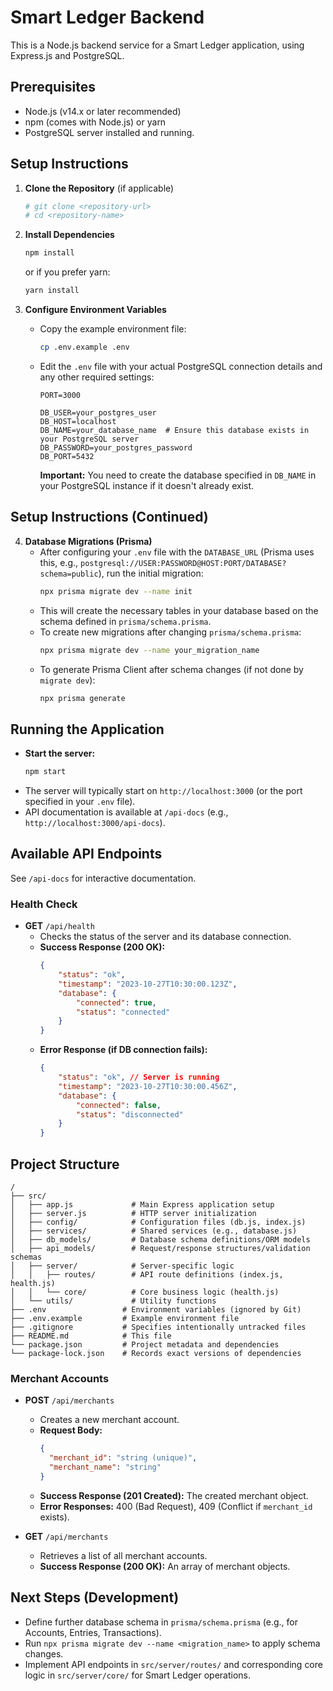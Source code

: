 # Smart Ledger Backend

This is a Node.js backend service for a Smart Ledger application, using Express.js and PostgreSQL.

## Prerequisites

- Node.js (v14.x or later recommended)
- npm (comes with Node.js) or yarn
- PostgreSQL server installed and running.

## Setup Instructions

1.  **Clone the Repository** (if applicable)
    ```bash
    # git clone <repository-url>
    # cd <repository-name>
    ```

2.  **Install Dependencies**
    ```bash
    npm install
    ```
    or if you prefer yarn:
    ```bash
    yarn install
    ```

3.  **Configure Environment Variables**
    - Copy the example environment file:
      ```bash
      cp .env.example .env
      ```
    - Edit the `.env` file with your actual PostgreSQL connection details and any other required settings:
      ```
      PORT=3000

      DB_USER=your_postgres_user
      DB_HOST=localhost
      DB_NAME=your_database_name  # Ensure this database exists in your PostgreSQL server
      DB_PASSWORD=your_postgres_password
      DB_PORT=5432
      ```
      **Important:** You need to create the database specified in `DB_NAME` in your PostgreSQL instance if it doesn't already exist.

## Setup Instructions (Continued)

4.  **Database Migrations (Prisma)**
    -   After configuring your `.env` file with the `DATABASE_URL` (Prisma uses this, e.g., `postgresql://USER:PASSWORD@HOST:PORT/DATABASE?schema=public`), run the initial migration:
        ```bash
        npx prisma migrate dev --name init
        ```
    -   This will create the necessary tables in your database based on the schema defined in `prisma/schema.prisma`.
    -   To create new migrations after changing `prisma/schema.prisma`:
        ```bash
        npx prisma migrate dev --name your_migration_name
        ```
    -   To generate Prisma Client after schema changes (if not done by `migrate dev`):
        ```bash
        npx prisma generate
        ```

## Running the Application

-   **Start the server:**
    ```bash
    npm start
    ```
-   The server will typically start on `http://localhost:3000` (or the port specified in your `.env` file).
-   API documentation is available at `/api-docs` (e.g., `http://localhost:3000/api-docs`).

## Available API Endpoints

See `/api-docs` for interactive documentation.

### Health Check

-   **GET** `/api/health`
    -   Checks the status of the server and its database connection.
    -   **Success Response (200 OK):**
        ```json
        {
            "status": "ok",
            "timestamp": "2023-10-27T10:30:00.123Z",
            "database": {
                "connected": true,
                "status": "connected"
            }
        }
        ```
    -   **Error Response (if DB connection fails):**
        ```json
        {
            "status": "ok", // Server is running
            "timestamp": "2023-10-27T10:30:00.456Z",
            "database": {
                "connected": false,
                "status": "disconnected"
            }
        }
        ```

## Project Structure

```
/
├── src/
│   ├── app.js             # Main Express application setup
│   ├── server.js          # HTTP server initialization
│   ├── config/            # Configuration files (db.js, index.js)
│   ├── services/          # Shared services (e.g., database.js)
│   ├── db_models/         # Database schema definitions/ORM models
│   ├── api_models/        # Request/response structures/validation schemas
│   ├── server/            # Server-specific logic
│   │   ├── routes/        # API route definitions (index.js, health.js)
│   │   └── core/          # Core business logic (health.js)
│   └── utils/             # Utility functions
├── .env                 # Environment variables (ignored by Git)
├── .env.example         # Example environment file
├── .gitignore           # Specifies intentionally untracked files
├── README.md            # This file
└── package.json         # Project metadata and dependencies
└── package-lock.json    # Records exact versions of dependencies
```

### Merchant Accounts

-   **POST** `/api/merchants`
    -   Creates a new merchant account.
    -   **Request Body:**
        ```json
        {
          "merchant_id": "string (unique)",
          "merchant_name": "string"
        }
        ```
    -   **Success Response (201 Created):** The created merchant object.
    -   **Error Responses:** 400 (Bad Request), 409 (Conflict if `merchant_id` exists).

-   **GET** `/api/merchants`
    -   Retrieves a list of all merchant accounts.
    -   **Success Response (200 OK):** An array of merchant objects.

## Next Steps (Development)

- Define further database schema in `prisma/schema.prisma` (e.g., for Accounts, Entries, Transactions).
- Run `npx prisma migrate dev --name <migration_name>` to apply schema changes.
- Implement API endpoints in `src/server/routes/` and corresponding core logic in `src/server/core/` for Smart Ledger operations.
